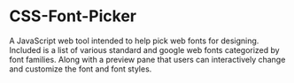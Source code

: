 # CSS-Font-Picker
A JavaScript web tool intended to help pick web fonts for designing. Included is a list of various standard and google web fonts categorized by font families. Along with a preview pane that users can interactively change and customize the font and font styles.
